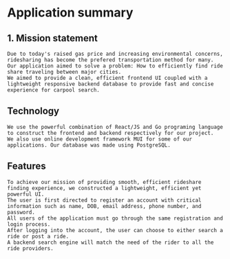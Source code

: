 # Application summary
## 1. Mission statement
 	Due to today's raised gas price and increasing environmental concerns, ridesharing has become the prefered transportation method for many. 
	Our application aimed to solve a problem: How to efficiently find ride share traveling between major cities. 
	We aimed to provide a clean, efficient frontend UI coupled with a lightweight responsive backend database to provide fast and concise experience for carpool search.
## Technology
	We use the powerful combination of React/JS and Go programing language to construct the frontend and backend respectively for our project. 
	We also use online development framework MUI for some of our applications. Our database was made using PostgreSQL. 
## Features
	To achieve our mission of providing smooth, efficient rideshare finding experience, we constructed a lightweight, efficient yet powerful UI. 
	The user is first directed to register an account with critical information such as name, DOB, email address, phone number, and password. 
	All users of the application must go through the same registration and login process. 
	After logging into the account, the user can choose to either search a ride or post a ride. 
	A backend search engine will match the need of the rider to all the ride providers.
